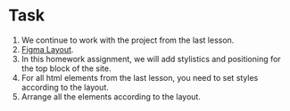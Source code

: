 # Task

1. We continue to work with the project from the last lesson.
2. [Figma Layout](https://www.figma.com/file/mnLY69cYE5cqWM5w6n5hXx/Seo-%26-Digital-Marketing-Landing-Page?node-id=186%3A2).
3. In this homework assignment, we will add stylistics and positioning for the top
   block of the site.
4. For all html elements from the last lesson, you need to set styles according to
   the layout.
5. Arrange all the elements according to the layout.
